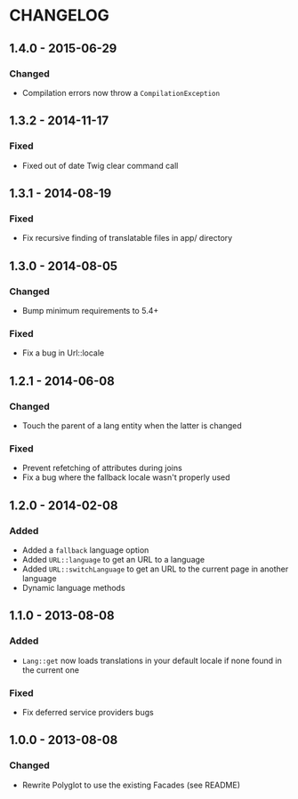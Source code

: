 # CHANGELOG

## 1.4.0 - 2015-06-29

### Changed
- Compilation errors now throw a `CompilationException`

## 1.3.2 - 2014-11-17

### Fixed
- Fixed out of date Twig clear command call

## 1.3.1 - 2014-08-19

### Fixed
- Fix recursive finding of translatable files in app/ directory

## 1.3.0 - 2014-08-05

### Changed
- Bump minimum requirements to 5.4+

### Fixed
- Fix a bug in Url::locale

## 1.2.1 - 2014-06-08

### Changed
- Touch the parent of a lang entity when the latter is changed

### Fixed
- Prevent refetching of attributes during joins
- Fix a bug where the fallback locale wasn't properly used

## 1.2.0 - 2014-02-08

### Added
- Added a `fallback` language option
- Added `URL::language` to get an URL to a language
- Added `URL::switchLanguage` to get an URL to the current page in another language
- Dynamic language methods

## 1.1.0 - 2013-08-08

### Added
- `Lang::get` now loads translations in your default locale if none found in the current one

### Fixed
- Fix deferred service providers bugs

## 1.0.0 - 2013-08-08

### Changed
- Rewrite Polyglot to use the existing Facades (see README)

